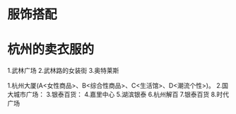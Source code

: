 # 服饰搭配
# 杭州的卖衣服的
1.武林广场
2.武林路的女装街
3.奥特莱斯


1.杭州大厦(A<女性商品>、B<综合性商品>、C<生活馆>、D<潮流个性>)。
2.国大城市广场：
3.银泰百货：
4.嘉里中心
5.湖滨银泰
6.杭州解百
7.银泰百货
8.时代广场